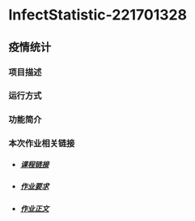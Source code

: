 # InfectStatistic-221701328
## 疫情统计
### 项目描述
### 运行方式
### 功能简介
### 本次作业相关链接
- ##### [课程链接](https://edu.cnblogs.com/campus/fzu/2020SpringW)
- ##### [作业要求](https://edu.cnblogs.com/campus/fzu/2020SpringW/homework/10281)
- ##### [作业正文](https://www.cnblogs.com/herokilito/p/12259579.html)
